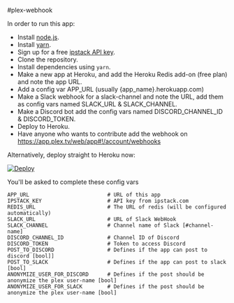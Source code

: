 #plex-webhook

In order to run this app: 
- Install [node.js](https://nodejs.org/en/).
- Install [yarn](https://yarnpkg.com/en/docs/install).
- Sign up for a free [ipstack API key](https://ipstack.com/signup/free).
- Clone the repository.
- Install dependencies using `yarn`.
- Make a new app at Heroku, and add the Heroku Redis add-on (free plan) and note the app URL.
- Add a config var APP_URL (usually {app_name}.herokuapp.com)
- Make a Slack webhook for a slack-channel and note the URL, add them as config vars named SLACK_URL & SLACK_CHANNEL.
- Make a Discord bot add the config vars named DISCORD_CHANNEL_ID & DISCORD_TOKEN.
- Deploy to Heroku.
- Have anyone who wants to contribute add the webhook on https://app.plex.tv/web/app#!/account/webhooks

Alternatively, deploy straight to Heroku now:

[![Deploy](https://www.herokucdn.com/deploy/button.svg)](https://heroku.com/deploy)

You'll be asked to complete these config vars
```dotenv
APP_URL                         # URL of this app
IPSTACK_KEY                     # API key from ipstack.com
REDIS_URL                       # The URL of redis (will be configured automatically)
SLACK_URL                       # URL of Slack WebHook
SLACK_CHANNEL                   # Channel name of Slack [#channel-name]
DISCORD_CHANNEL_ID              # Channel ID of Discord
DISCORD_TOKEN                   # Token to access Discord
POST_TO_DISCORD                 # Defines if the app can post to discord [bool]]
POST_TO_SLACK                   # Defines if the app can post to slack [bool]
ANONYMIZE_USER_FOR_DISCORD      # Defines if the post should be anonymize the plex user-name [bool]
ANONYMIZE_USER_FOR_SLACK        # Defines if the post should be anonymize the plex user-name [bool]
```
